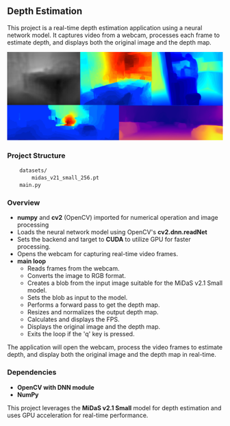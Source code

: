 ## Depth Estimation

This project is a real-time depth estimation application using a neural network model. It captures video from a webcam, processes each frame to estimate depth, and displays both the original image and the depth map.

[![](./src/depth.png)](#)

### Project Structure

```sh
    datasets/
        midas_v21_small_256.pt
    main.py
```

### Overview

- **numpy** and **cv2** (OpenCV) imported for numerical operation and image processing
- Loads the neural network model using OpenCV's **cv2.dnn.readNet**
- Sets the backend and target to **CUDA** to utilize GPU for faster processing.
- Opens the webcam for capturing real-time video frames.
- **main loop**
  - Reads frames from the webcam.
  - Converts the image to RGB format.
  - Creates a blob from the input image suitable for the MiDaS v2.1 Small model.
  - Sets the blob as input to the model.
  - Performs a forward pass to get the depth map.
  - Resizes and normalizes the output depth map.
  - Calculates and displays the FPS.
  - Displays the original image and the depth map.
  - Exits the loop if the 'q' key is pressed.

The application will open the webcam, process the video frames to estimate depth, and display both the original image and the depth map in real-time.

### Dependencies

- **OpenCV with DNN module**
- **NumPy**

This project leverages the **MiDaS v2.1 Small** model for depth estimation and uses GPU acceleration for real-time performance.
